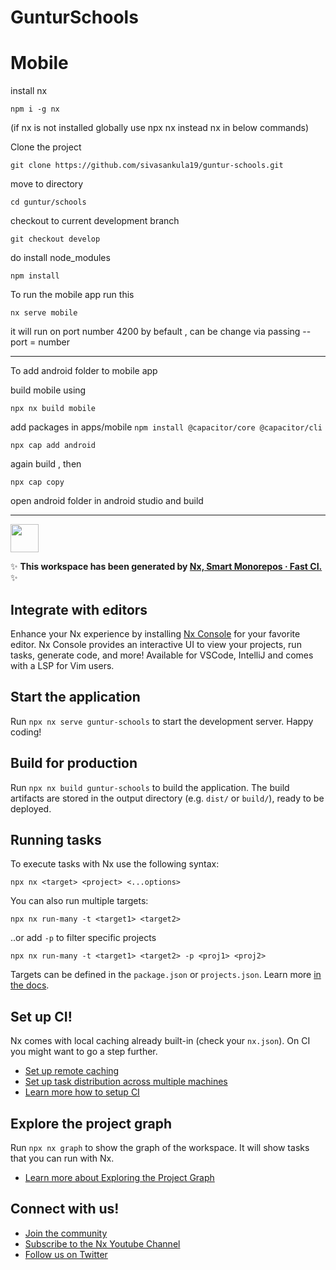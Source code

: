 # GunturSchools


# Mobile
install nx 

```npm i -g nx```

(if nx is not installed globally use npx nx instead nx in below commands)


Clone the project
``` 
git clone https://github.com/sivasankula19/guntur-schools.git
```

move to directory

```
cd guntur/schools 
```
checkout to current development branch

```
git checkout develop
```
 do install node_modules
 ```
 npm install
 ```
To run the mobile app run this
```
nx serve mobile
```
it will run on port number 4200 by befault , can be change via passing --port = number

***

To add android folder to mobile app

build mobile using 

``` npx nx build mobile  ```

add packages in apps/mobile 
``` npm install @capacitor/core @capacitor/cli ```

``` 
npx cap add android
```

again build , then

```
npx cap copy
 ```

 open android folder in android studio and build


***

<a alt="Nx logo" href="https://nx.dev" target="_blank" rel="noreferrer"><img src="https://raw.githubusercontent.com/nrwl/nx/master/images/nx-logo.png" width="45"></a>

✨ **This workspace has been generated by [Nx, Smart Monorepos · Fast CI.](https://nx.dev)** ✨

## Integrate with editors

Enhance your Nx experience by installing [Nx Console](https://nx.dev/nx-console) for your favorite editor. Nx Console
provides an interactive UI to view your projects, run tasks, generate code, and more! Available for VSCode, IntelliJ and
comes with a LSP for Vim users.

## Start the application

Run `npx nx serve guntur-schools` to start the development server. Happy coding!

## Build for production

Run `npx nx build guntur-schools` to build the application. The build artifacts are stored in the output directory (e.g. `dist/` or `build/`), ready to be deployed.

## Running tasks

To execute tasks with Nx use the following syntax:

```
npx nx <target> <project> <...options>
```

You can also run multiple targets:

```
npx nx run-many -t <target1> <target2>
```

..or add `-p` to filter specific projects

```
npx nx run-many -t <target1> <target2> -p <proj1> <proj2>
```

Targets can be defined in the `package.json` or `projects.json`. Learn more [in the docs](https://nx.dev/features/run-tasks).

## Set up CI!

Nx comes with local caching already built-in (check your `nx.json`). On CI you might want to go a step further.

- [Set up remote caching](https://nx.dev/features/share-your-cache)
- [Set up task distribution across multiple machines](https://nx.dev/nx-cloud/features/distribute-task-execution)
- [Learn more how to setup CI](https://nx.dev/recipes/ci)

## Explore the project graph

Run `npx nx graph` to show the graph of the workspace.
It will show tasks that you can run with Nx.

- [Learn more about Exploring the Project Graph](https://nx.dev/core-features/explore-graph)

## Connect with us!

- [Join the community](https://nx.dev/community)
- [Subscribe to the Nx Youtube Channel](https://www.youtube.com/@nxdevtools)
- [Follow us on Twitter](https://twitter.com/nxdevtools)
